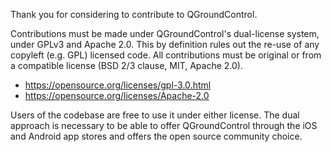 
Thank you for considering to contribute to QGroundControl.

Contributions must be made under QGroundControl's dual-license system, under GPLv3 and Apache 2.0. This by definition rules out the re-use of any copyleft (e.g. GPL) licensed code. All contributions must be original or from a compatible license (BSD 2/3 clause, MIT, Apache 2.0).

  * https://opensource.org/licenses/gpl-3.0.html
  * https://opensource.org/licenses/Apache-2.0

Users of the codebase are free to use it under either license. The dual approach is necessary to be able to offer QGroundControl through the iOS and Android app stores and offers the open source community choice.
